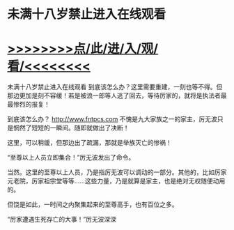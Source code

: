 # 未满十八岁禁止进入在线观看

# <a href="https://github.com/aihcr/keda/issues/1">>>>>>>>>点/此/进/入/观/看/<<<<<<<<</a>

未满十八岁禁止进入在线观看
到底该怎么办？这里需要重建，一刻也等不得。但那边更加是刻不容缓！若是被浪一郎等人逃了回去，等待厉家的，就将是执法者最最惨烈的报复！

到底该怎么办？
http://www.fntpcs.com
不愧是九大家族之一的家主，厉无波只是惘然了短短的一瞬间。随即就做出了决断！

这里，可以稍缓，但那边出了疏漏，那就是举族灭亡的惨祸！

“至尊以上人员立即集合！”厉无波发出了命令。

当然。这里的至尊以上人员，乃是指厉无波可以调动的一部分。其他的，比如厉家元老院，厉家祖宗堂等等……这些力量，乃是就算是家主，也是绝对无权随便动用的。

但饶是如此，一时间之内聚集起来的至尊高手，也有百位之多。

“厉家遭遇生死存亡的大事！”厉无波深深
